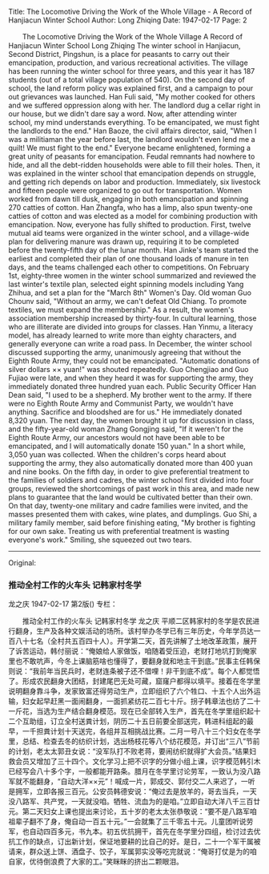 Title: The Locomotive Driving the Work of the Whole Village - A Record of Hanjiacun Winter School
Author: Long Zhiqing
Date: 1947-02-17
Page: 2

　　The Locomotive Driving the Work of the Whole Village
    A Record of Hanjiacun Winter School
    Long Zhiqing
    The winter school in Hanjiacun, Second District, Pingshun, is a place for peasants to carry out their emancipation, production, and various recreational activities. The village has been running the winter school for three years, and this year it has 187 students (out of a total village population of 540). On the second day of school, the land reform policy was explained first, and a campaign to pour out grievances was launched. Han Fuli said, "My mother cooked for others and we suffered oppression along with her. The landlord dug a cellar right in our house, but we didn't dare say a word. Now, after attending winter school, my mind understands everything. To be emancipated, we must fight the landlords to the end." Han Baoze, the civil affairs director, said, "When I was a militiaman the year before last, the landlord wouldn't even lend me a quilt! We must fight to the end." Everyone became enlightened, forming a great unity of peasants for emancipation. Feudal remnants had nowhere to hide, and all the debt-ridden households were able to fill their holes. Then, it was explained in the winter school that emancipation depends on struggle, and getting rich depends on labor and production. Immediately, six livestock and fifteen people were organized to go out for transportation. Women worked from dawn till dusk, engaging in both emancipation and spinning 270 catties of cotton. Han Zhangfa, who has a limp, also spun twenty-one catties of cotton and was elected as a model for combining production with emancipation. Now, everyone has fully shifted to production. First, twelve mutual aid teams were organized in the winter school, and a village-wide plan for delivering manure was drawn up, requiring it to be completed before the twenty-fifth day of the lunar month. Han Jinke's team started the earliest and completed their plan of one thousand loads of manure in ten days, and the teams challenged each other to competitions. On February 1st, eighty-three women in the winter school summarized and reviewed the last winter's textile plan, selected eight spinning models including Yang Zhihua, and set a plan for the "March 8th" Women's Day. Old woman Guo Chounv said, "Without an army, we can't defeat Old Chiang. To promote textiles, we must expand the membership." As a result, the women's association membership increased by thirty-four. In cultural learning, those who are illiterate are divided into groups for classes. Han Yinmu, a literacy model, has already learned to write more than eighty characters, and generally everyone can write a road pass. In December, the winter school discussed supporting the army, unanimously agreeing that without the Eighth Route Army, they could not be emancipated. "Automatic donations of silver dollars ×× yuan!" was shouted repeatedly. Guo Chengjiao and Guo Fujiao were late, and when they heard it was for supporting the army, they immediately donated three hundred yuan each. Public Security Officer Han Dean said, "I used to be a shepherd. My brother went to the army. If there were no Eighth Route Army and Communist Party, we wouldn't have anything. Sacrifice and bloodshed are for us." He immediately donated 8,320 yuan. The next day, the women brought it up for discussion in class, and the fifty-year-old woman Zhang Gongjing said, "If it weren't for the Eighth Route Army, our ancestors would not have been able to be emancipated, and I will automatically donate 150 yuan." In a short while, 3,050 yuan was collected. When the children's corps heard about supporting the army, they also automatically donated more than 400 yuan and nine books. On the fifth day, in order to give preferential treatment to the families of soldiers and cadres, the winter school first divided into four groups, reviewed the shortcomings of past work in this area, and made new plans to guarantee that the land would be cultivated better than their own. On that day, twenty-one military and cadre families were invited, and the masses presented them with cakes, wine plates, and dumplings. Guo Shi, a military family member, said before finishing eating, "My brother is fighting for our own sake. Treating us with preferential treatment is wasting everyone's work." Smiling, she squeezed out two tears.



<hr /> 

Original: 


### 推动全村工作的火车头  记韩家村冬学
龙之庆
1947-02-17
第2版()
专栏：

　　推动全村工作的火车头
    记韩家村冬学
    龙之庆
    平顺二区韩家村的冬学是农民进行翻身，生产及各种文娱活动的场所。该村举办冬学已有三年历史，今年学员达一百八十七名（全村共五百四十人）。开学第二天，首先讲解了土地改革政策，展开了诉苦运动，韩付丽说：“俺娘给人家做饭，咱随着受压迫，老财打地坑打到俺家里也不敢吭声，今冬上课脑筋啥也懂得了，要翻身就和地主干到底。”民事主任韩保则说：“我前年当民兵时，老财连条被子还不借哩！非干到底不成”。每个人都觉悟了。形成农民翻身大团结，封建尾巴无处可藏，窟窿户都得以填平。接着在冬学里说明翻身靠斗争，发家致富还得劳动生产，立即组织了六个牲口、十五个人出外运输，妇女起早赶黑一面闹翻身，一面抓紧纺花二百七十斤。拐子韩章法也纺了二十一斤花，当选为生产结合翻身模范。现在已全部转入生产，首先在冬学里组织起十二个互助组，订立全村送粪计划，阴历二十五日前要全部送完，韩进科组起的最早，一千担粪计划十天送完，各组并互相挑战比赛。二月一号八十三个妇女在冬学里，总结、检查去冬的纺织计划，选出杨枝花等八个纺花模范，并订出“三八”节前的计划，老太太郭丑女说：“没军队打不败老蒋，要闹纺织就得扩大会员。”结果妇救会员又增加了三十四个。文化学习上把不识字的分做小组上课，识字模范韩引木已经写会八十多个字，一般都能开路条。腊月在冬学里讨论劳军，一致认为没八路军就不能翻身，“自动大洋××元”！喊成一片，郭成交、郭付交二人来迟了，一听是拥军，立即各报三百元。公安员韩德安说：“俺过去是放羊的，哥去当兵，一天没八路军、共产党，一天就没咱。牺牲、流血为的是咱。”立即自动大洋八千三百廿元。第二天妇女上课也提出来讨论，五十岁的老太太张恭敬说：“要不是八路军咱祖辈子翻不了身，俺自动一百五十元。”一会就集了三千零五十元。儿童团听说劳军，也自动四百多元，书九本。初五优抗拥干，首先在冬学里分四组，检讨过去优抗工作的缺点，订出新计划，保证地要耕的比自己的好。是日，二十一个军干属被请来，群众送上饼、酒盘子、饺子，军属郭实没等吃完就说：“俺哥打仗是为的咱自家，优待倒浪费了大家的工。”笑眯眯的挤出二颗眼泪。
